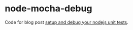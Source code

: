 node-mocha-debug
================

Code for blog post <a href="http://blog.daandvs.com/debug-mocha-unit-tests-in-node/">setup and debug your nodejs unit tests</a>.
